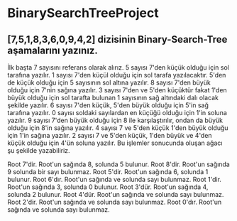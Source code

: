 # BinarySearchTreeProject


## [7,5,1,8,3,6,0,9,4,2] dizisinin Binary-Search-Tree aşamalarını yazınız.

İlk başta 7 sayısını referans olarak alırız. 5 sayısı 7'den küçük olduğu için sol tarafına yazılır. 1 sayısı 7'den küçül olduğu için sol tarafa yazılacaktır. 5'den de küçük olduğu için 5 sayısının sol altına yazılır. 8 sayısı 7'den büyük olduğu için 7'nin sağına yazılır. 3 sayısı 7'den ve 5'den küçüktür fakat 1'den büyük olduğu için sol tarafta bulunan 1 sayısının sağ altındaki dalı olacak şekilde yazılır. 6 sayısı 7'den küçük, 5'den büyük olduğu için 5'in sağ tarafına yazılır. 0 sayısı soldaki sayılardan en küçüğü olduğu için 1'in soluna yazılır. 9 sayısı 7'den büyük olduğu için 8 ile karşılaştırılır, ondan da büyük olduğu için 8'in sağına yazılır. 4 sayısı 7 ve 5'den küçük 1'den büyük olduğu için 1'in sağına yazılır. 2 sayısı 7 ve 5'den küçük, 1'den büyük ve 4'den küçük olduğu için 4'ün soluna yazılır. Bu işlemler sonucunda oluşan ağacı şu şekilde yazabiliriz.

Root 7'dir. Root'un sağında 8, solunda 5 bulunur. Root 8'dir. Root'un sağında 9 solunda bir sayı bulunmaz. Root 5'dir. Root'un sağında 6, solunda 1 bulunur. Root 6'dır. Root'un sağında ve solunda sayı bulunmaz. Root 1'dir. Root'un sağında 3, solunda 0 bulunur. Root 3'dür. Root'un sağında 4, solunda 2 bulunur. Root 4'dür. Root'un sağında ve solunda sayı bulunmaz. Root 2'dir. Root'un sağında ve solunda sayı bulunmaz. Root 0'dır. Root'un sağında ve solunda sayı bulunmaz.
